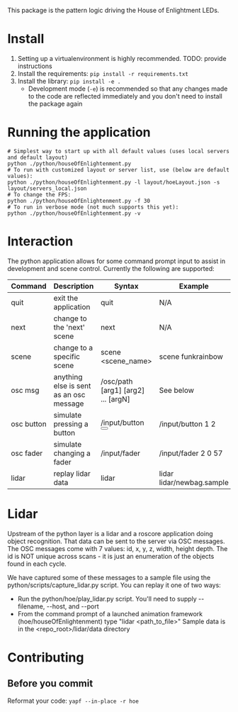 This package is the pattern logic driving the House of Enlightment LEDs.

# Install

1. Setting up a virtualenvironment is highly recommended. TODO: provide instructions
2. Install the requirements: `pip install -r requirements.txt`
3. Install the library: `pip install -e .`
   - Development mode (`-e`) is recommended so that any changes made to the code
	 are reflected immediately and you don't need to install the package again

# Running the application
```
# Simplest way to start up with all default values (uses local servers and default layout)
python ./python/houseOfEnlightenment.py
# To run with customized layout or server list, use (below are default values): 
python ./python/houseOfEnlightenment.py -l layout/hoeLayout.json -s layout/servers_local.json
# To change the FPS:
python ./python/houseOfEnlightenment.py -f 30
# To run in verbose mode (not much supports this yet):
python ./python/houseOfEnlightenment.py -v
```

# Interaction
The python application allows for some command prompt input to assist in development and scene control. Currently the following are supported:

| Command | Description | Syntax | Example |
| ------- | ----------- | ------ | ------- |
| quit | exit the application | quit | N/A |
| next | change to the 'next' scene | next | N/A |
| scene | change to a specific scene | scene <scene_name> | scene funkrainbow |
| osc msg | anything else is sent as an osc message | /osc/path [arg1] [arg2] ... [argN] | See below |
| osc button | simulate pressing a button | /input/button <station> <button> | /input/button 1 2 |
| osc fader | simulate changing a fader | /input/fader <station> <fader> <value> | /input/fader 2 0 57 |
| lidar | replay lidar data | lidar <filename> | lidar lidar/newbag.sample |

# Lidar
Upstream of the python layer is a lidar and a roscore application doing object recognition. That data can be sent to the server via OSC messages. The OSC messages come with 7 values: id, x, y, z, width, height depth. The id is NOT unique across scans - it is just an enumeration of the objects found in each cycle.

We have captured some of these messages to a sample file using the python/scripts/capture_lidar.py script. You can replay it one of two ways:
- Run the python/hoe/play_lidar.py script. You'll need to supply --filename, --host, and --port
- From the command prompt of a launched animation framework (hoe/houseOfEnlightenment) type "lidar <path_to_file>"
Sample data is in the <repo_root>/lidar/data directory

# Contributing
## Before you commit
Reformat your code:
```yapf --in-place -r hoe```
